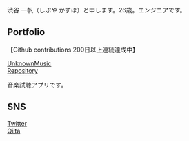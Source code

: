 渋谷 一帆（しぶや かずほ）と申します。26歳。エンジニアです。

## Portfolio
【Github contributions 200日以上連続達成中】

[UnknownMusic](https://www.unknownmusic.net/)  
[Repository](https://github.com/Kazuho-Shibuya/unknownmusic)

音楽試聴アプリです。  

## SNS
[Twitter](https://twitter.com/kazuho_web)  
[Qiita](https://qiita.com/studyitpc)
